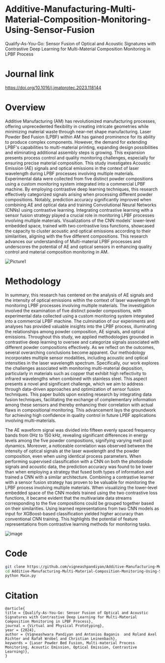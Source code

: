 # Additive-Manufacturing-Multi-Material-Composition-Monitoring-Using-Sensor-Fusion
Qualify-As-You-Go: Sensor Fusion of Optical and Acoustic Signatures with Contrastive Deep Learning for Multi-Material Composition Monitoring in LPBF Process


# Journal link
https://doi.org/10.1016/j.jmatprotec.2023.118144

# Overview

Additive Manufacturing (AM) has revolutionized manufacturing processes, offering unprecedented flexibility in creating intricate geometries while minimizing material waste through near-net shape manufacturing. Laser Powder Bed Fusion (LPBF) within AM has gained prominence for its ability to produce complex components. However, the demand for extending LPBF's capabilities to multi-material printing, expanding design possibilities and eliminating additional assembly steps is growing. This expansion presents process control and quality monitoring challenges, especially for ensuring precise material composition. This study investigates Acoustic Emission (AE) signals and optical emissions in the context of laser wavelength during LPBF processes involving multiple materials. Experimental data were collected from five distinct powder compositions using a custom monitoring system integrated into a commercial LPBF machine. By employing contrastive deep learning techniques, this research effectively categorized signals arising when processing different powder compositions. Notably, prediction accuracy significantly improved when combining AE and optical data and training Convolutional Neural Networks (CNNs) using contrastive learning. Integrating contrastive learning with a sensor fusion strategy played a crucial role in monitoring LPBF processes involving multiple materials. Visualizations of the CNN models' lower-level embedded space, trained with two contrastive loss functions, showcased the capacity to cluster acoustic and optical emissions according to their similarities, aligning with the five different compositions. This research advances our understanding of Multi-material LPBF processes and underscores the potential of AE and optical sensors in enhancing quality control and material composition monitoring in AM. 

![Picture1](https://github.com/vigneashpandiyan/Additive-Manufacturing-Multi-Material-Composition-Monitoring-Using-Sensor-Fusion/assets/39007209/6993fa32-9934-4fb3-8dfb-e172b02c52b1)


# Methodology
In summary, this research has centered on the analysis of AE signals and the intensity of optical emissions within the context of laser wavelength for monitoring LPBF processes involving multiple materials. The investigation involved the examination of five distinct powder compositions, with experimental data collected using a custom monitoring system integrated into a commercial LPBF machine. The culmination of our experiments and analyses has provided valuable insights into the LPBF process, illuminating the relationships among powder composition, AE signals, and optical emissions. Throughout this study, we applied methodologies grounded in contrastive deep learning to oversee and categorize signals associated with different powder compositions effectively. As we reflect on the outcomes, several overarching conclusions become apparent. Our methodology incorporates multiple sensor modalities, including acoustic and optical intensities in the laser wavelength spectrum. Specifically, our work explores the challenges associated with monitoring multi-material deposition, particularly in materials such as copper that exhibit high reflectivity to infrared wavelengths when combined with stainless steel. This aspect presents a novel and significant challenge, which we aim to address through data-driven approaches and optimization of sensor fusion techniques. This paper builds upon existing research by integrating data fusion techniques, facilitating the exchange of complementary information among these sensors and thereby enhancing their correlation with actual flaws in compositional monitoring. This advancement lays the groundwork for achieving high confidence in quality control in future LPBF applications involving multi-materials.

The AE waveform signal was divided into fifteen evenly spaced frequency bands from 0Hz to 150 kHz, revealing significant differences in energy levels among the five powder compositions, signifying varying melt pool dynamics. Moreover, a noticeable correlation was observed between the intensity of optical signals at the laser wavelength and the powder composition, even when using identical process parameters. When performing supervised classification with a CNN on both the photodiode signals and acoustic data, the prediction accuracy was found to be lower than when employing a strategy that fused both types of information and trained a CNN with a similar architecture.	Combining a contrastive learner with a sensor fusion strategy has proven to be valuable for monitoring the LPBF process involving multiple materials. When visualizing the lower-level embedded space of the CNN models trained using the two contrastive loss functions, it became evident that the multivariate data streams corresponding to the five compositions could be grouped together based on their similarities. Using learned representations from two CNN models as input for XGBoost-based classification yielded higher accuracy than conventional CNN training. This highlights the potential of feature representations from contrastive learning methods for monitoring tasks. 

![image](https://github.com/vigneashpandiyan/Additive-Manufacturing-Multi-Material-Composition-Monitoring-Using-Sensor-Fusion/assets/39007209/e4834045-02e1-491e-81e3-2f4d62a7c3c3)


# Code
```bash
git clone https://github.com/vigneashpandiyan/Additive-Manufacturing-Multi-Material-Composition-Monitoring-Using-Sensor-Fusion
cd Additive-Manufacturing-Multi-Material-Composition-Monitoring-Using-Sensor-Fusion
python Main.py
```

# Citation
```
@article{
title = {Qualify-As-You-Go: Sensor Fusion of Optical and Acoustic Signatures with Contrastive Deep Learning for Multi-Material Composition Monitoring in LPBF Process},
journal = {Virtual and Physical Prototyping},
year = {2024},
author = {Vigneashwara Pandiyan and Antonios Baganis  and Roland Axel Richter and Rafał Wróbel and Christian Leinenbach},
keywords = {Laser Powder Bed Fusion, Multi-material Process Monitoring, Acoustic Emission, Optical Emission, Contrastive Learning)},
}
